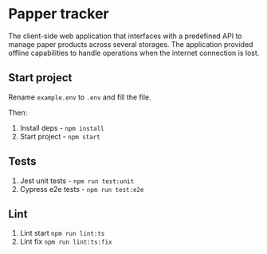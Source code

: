 # Papper tracker

The client-side web application that interfaces with a predefined API to manage
paper products across several storages. The application provided offline
capabilities to handle operations when the internet connection is lost.

## Start project

Rename `example.env` to `.env` and fill the file.

Then:
1) Install deps - `npm install`
2) Start project - `npm start`

## Tests

1) Jest unit tests - `npm run test:unit`
2) Cypress e2e tests - `npm run test:e2e`

## Lint
1) Lint start `npm run lint:ts`
2) Lint fix `npm run lint:ts:fix`


